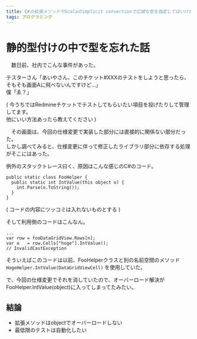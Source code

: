 ```yaml
---
title: C#の拡張メソッドやScalaのimplicit convertionで広域な型を指定してはいけない
tags: プログラミング
---
```

# 静的型付けの中で型を忘れた話

　数日前、社内でこんな事件があった。

テスターさん「あいやさん、このチケット#XXXのテストをしようと思ったら、そもそも画面Aに飛べないんですけど…」  
僕「ゑ？」

( 今うちではRedmineチケットでテストしてもらいたい項目を投げたりして管理してます。  
  他にいい方法あったら教えてください )


　その画面は、今回の仕様変更で実装した部分には直接的に関係ない部分だった。  
しかし調べてみると、仕様変更に伴って修正したライブラリ部分に依存する処理がそこにはあった。

例外のスタックトレース曰く、原因はこんな感じのC#のコード。
```
public static class FooHelper {
  public static int IntValue(this object o) {
    int.Parse(o.ToString());
  }
}
```
( コードの内容にツッコミは入れないものとする )

そして利用側のコードはこんなん。
```
...
var row = fooDataGridView.Rows[n];
var o   = row.Cells["hoge"].IntValue();
// InvalidCastException
```

そういえばこのコードは以前、FooHelperクラスと別の名前空間のメソッド
``HogeHelper.IntValue(DataGridViewCell)``
を使用していた。

で、今回の仕様変更でそれを消していたので、オーバーロード解決がFooHelper.IntValue(object)に入ってしまってたみたい。

## 結論

+ 拡張メソッドはobjectでオーバーロードしない
+ 最低限のテストは自動化したい
